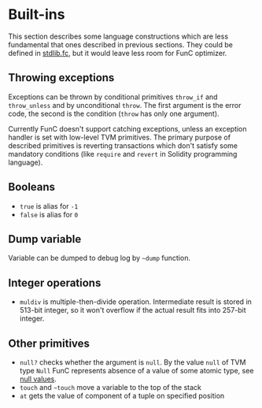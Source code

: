 # Built-ins
This section describes some language constructions which are less fundamental that ones described in previous sections. They could be defined in [stdlib.fc](/develop/func/stdlib), but it would leave less room for FunC optimizer.

## Throwing exceptions
Exceptions can be thrown by conditional primitives `throw_if` and `throw_unless` and by unconditional `throw`. The first argument is the error code, the second is the condition (`throw` has only one argument).

Currently FunC doesn't support catching exceptions, unless an exception handler is set with low-level TVM primitives. The primary purpose of described primitives is reverting transactions which don't satisfy some mandatory conditions (like `require` and `revert` in Solidity programming language).

## Booleans
- `true` is alias for `-1`
- `false` is alias for `0`

## Dump variable
Variable can be dumped to debug log by `~dump` function.

## Integer operations
- `muldiv` is multiple-then-divide operation. Intermediate result is stored in 513-bit integer, so it won't overflow if the actual result fits into 257-bit integer.

## Other primitives
- `null?` checks whether the argument is `null`. By the value `null` of TVM type `Null` FunC represents absence of a value of some atomic type, see [null values](/develop/func/types#null-values).
- `touch` and `~touch` move a variable to the top of the stack
- `at` gets the value of component of a tuple on specified position
